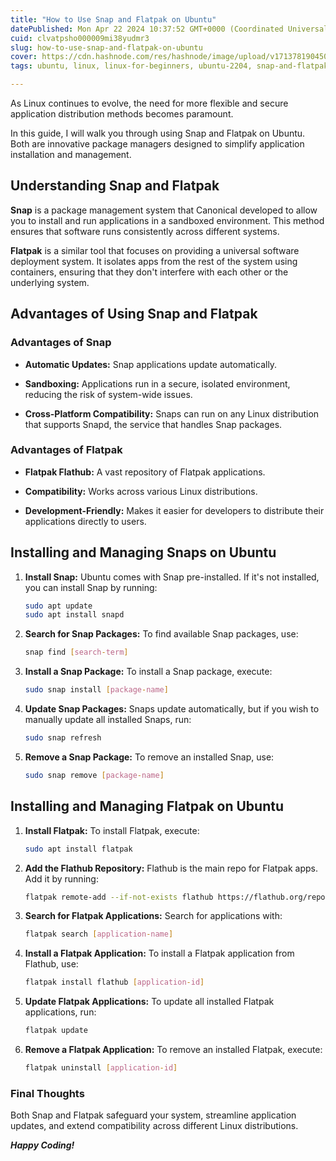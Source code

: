 ```yaml
---
title: "How to Use Snap and Flatpak on Ubuntu"
datePublished: Mon Apr 22 2024 10:37:52 GMT+0000 (Coordinated Universal Time)
cuid: clvatpsho000009mi38yudmr3
slug: how-to-use-snap-and-flatpak-on-ubuntu
cover: https://cdn.hashnode.com/res/hashnode/image/upload/v1713781904509/d75c6695-f5f6-4eb1-be26-90a4e1c1202d.png
tags: ubuntu, linux, linux-for-beginners, ubuntu-2204, snap-and-flatpak

---
```


As Linux continues to evolve, the need for more flexible and secure application distribution methods becomes paramount.

In this guide, I will walk you through using Snap and Flatpak on Ubuntu. Both are innovative package managers designed to simplify application installation and management.

## Understanding Snap and Flatpak

**Snap** is a package management system that Canonical developed to allow you to install and run applications in a sandboxed environment. This method ensures that software runs consistently across different systems.

**Flatpak** is a similar tool that focuses on providing a universal software deployment system. It isolates apps from the rest of the system using containers, ensuring that they don't interfere with each other or the underlying system.

## Advantages of Using Snap and Flatpak

### **Advantages of Snap**

* **Automatic Updates:** Snap applications update automatically.
    
* **Sandboxing:** Applications run in a secure, isolated environment, reducing the risk of system-wide issues.
    
* **Cross-Platform Compatibility:** Snaps can run on any Linux distribution that supports Snapd, the service that handles Snap packages.
    

### **Advantages of Flatpak**

* **Flatpak Flathub:** A vast repository of Flatpak applications.
    
* **Compatibility:** Works across various Linux distributions.
    
* **Development-Friendly:** Makes it easier for developers to distribute their applications directly to users.
    

## Installing and Managing Snaps on Ubuntu

1. **Install Snap:** Ubuntu comes with Snap pre-installed. If it's not installed, you can install Snap by running:
    
    ```bash
    sudo apt update
    sudo apt install snapd
    ```
    
2. **Search for Snap Packages:** To find available Snap packages, use:
    
    ```bash
    snap find [search-term]
    ```
    
3. **Install a Snap Package:** To install a Snap package, execute:
    
    ```bash
    sudo snap install [package-name]
    ```
    
4. **Update Snap Packages:** Snaps update automatically, but if you wish to manually update all installed Snaps, run:
    
    ```bash
    sudo snap refresh
    ```
    
5. **Remove a Snap Package:** To remove an installed Snap, use:
    
    ```bash
    sudo snap remove [package-name]
    ```
    

## Installing and Managing Flatpak on Ubuntu

1. **Install Flatpak:** To install Flatpak, execute:
    
    ```bash
    sudo apt install flatpak
    ```
    
2. **Add the Flathub Repository:** Flathub is the main repo for Flatpak apps. Add it by running:
    
    ```bash
    flatpak remote-add --if-not-exists flathub https://flathub.org/repo/flathub.flatpakrepo
    ```
    
3. **Search for Flatpak Applications:** Search for applications with:
    
    ```bash
    flatpak search [application-name]
    ```
    
4. **Install a Flatpak Application:** To install a Flatpak application from Flathub, use:
    
    ```bash
    flatpak install flathub [application-id]
    ```
    
5. **Update Flatpak Applications:** To update all installed Flatpak applications, run:
    
    ```bash
    flatpak update
    ```
    
6. **Remove a Flatpak Application:** To remove an installed Flatpak, execute:
    
    ```bash
    flatpak uninstall [application-id]
    ```
    

### Final Thoughts

Both Snap and Flatpak safeguard your system, streamline application updates, and extend compatibility across different Linux distributions.

***Happy Coding!***